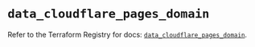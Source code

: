 # `data_cloudflare_pages_domain`

Refer to the Terraform Registry for docs: [`data_cloudflare_pages_domain`](https://registry.terraform.io/providers/cloudflare/cloudflare/5.7.1/docs/data-sources/pages_domain).

